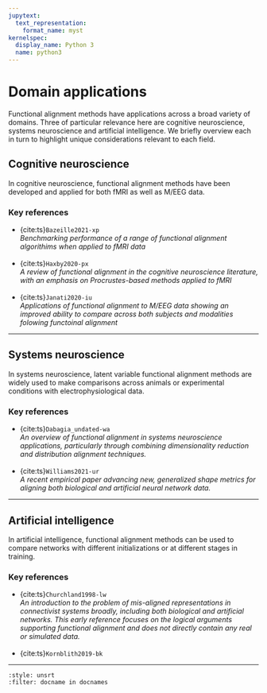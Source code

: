 ```yaml
---
jupytext:
  text_representation:
    format_name: myst
kernelspec:
  display_name: Python 3
  name: python3
---
```


# Domain applications

Functional alignment methods have applications across a broad variety of domains.
Three of particular relevance here are cognitive neuroscience, systems neuroscience and artificial intelligence.
We briefly overview each in turn to highlight unique considerations relevant to each field.

## Cognitive neuroscience

In cognitive neuroscience, functional alignment methods have been developed and applied for both fMRI as well as M/EEG data.

### Key references

* {cite:ts}`Bazeille2021-xp`  
  *Benchmarking performance of a range of functional alignment algorithims when applied to fMRI data*  
  <br>
* {cite:ts}`Haxby2020-px`  
  *A review of functional alignment in the cognitive neuroscience literature, with an emphasis on Procrustes-based methods applied to fMRI*  
  <br>
* {cite:ts}`Janati2020-iu`  
  *Applications of functional alignment to M/EEG data showing an improved ability to compare across both subjects and modalities folowing functoinal alignment*  

---

## Systems neuroscience

In systems neuroscience, latent variable functional alignment methods are widely used to make comparisons across animals or experimental conditions with electrophysiological data.

### Key references

* {cite:ts}`Dabagia_undated-wa`  
  *An overview of functional alignment in systems neuroscience applications, particularly through combining dimensionality reduction and distribution alignment techniques.*  
  <br>
* {cite:ts}`Williams2021-ur`  
  *A recent empirical paper advancing new, generalized shape metrics for aligning both biological and artificial neural network data.*  

---

## Artificial intelligence

In artificial intelligence, functional alignment methods can be used to compare networks with different initializations or at different stages in training.

### Key references

* {cite:ts}`Churchland1998-lw`  
  *An introduction to the problem of mis-aligned representations in connectivist systems broadly, including both biological and artificial networks. This early reference focuses on the logical arguments supporting functional alignment and does not directly contain any real or simulated data.*  
  <br>
* {cite:ts}`Kornblith2019-bk`  

---

```{bibliography}
:style: unsrt
:filter: docname in docnames
```
